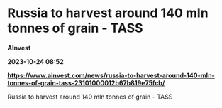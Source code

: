 # Russia to harvest around 140 mln tonnes of grain - TASS
**AInvest**

**2023-10-24 08:52**

**https://www.ainvest.com/news/russia-to-harvest-around-140-mln-tonnes-of-grain-tass-23101000012b67b819e75fcb/**

Russia to harvest around 140 mln tonnes of grain - TASS